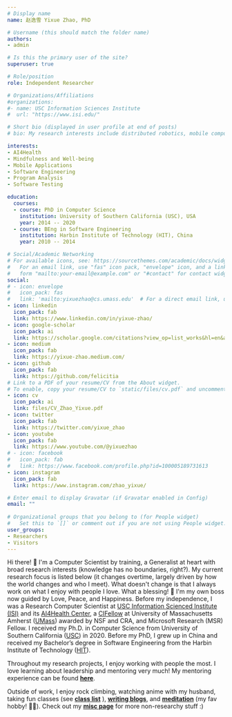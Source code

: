 ```yaml
---
# Display name
name: 赵逸雪 Yixue Zhao, PhD

# Username (this should match the folder name)
authors:
- admin

# Is this the primary user of the site?
superuser: true

# Role/position
role: Independent Researcher

# Organizations/Affiliations
#organizations:
#- name: USC Information Sciences Institute
#  url: "https://www.isi.edu/"

# Short bio (displayed in user profile at end of posts)
# bio: My research interests include distributed robotics, mobile computing and programmable matter.

interests:
- AI4Health
- Mindfulness and Well-being
- Mobile Applications
- Software Engineering
- Program Analysis
- Software Testing

education:
  courses:
  - course: PhD in Computer Science
    institution: University of Southern California (USC), USA
    year: 2014 -- 2020
  - course: BEng in Software Engineering
    institution: Harbin Institute of Technology (HIT), China
    year: 2010 -- 2014

# Social/Academic Networking
# For available icons, see: https://sourcethemes.com/academic/docs/widgets/#icons
#   For an email link, use "fas" icon pack, "envelope" icon, and a link in the
#   form "mailto:your-email@example.com" or "#contact" for contact widget.
social:
# - icon: envelope
#   icon_pack: fas
#   link: 'mailto:yixuezhao@cs.umass.edu'  # For a direct email link, use "mailto:test@example.org".
- icon: linkedin
  icon_pack: fab
  link: https://www.linkedin.com/in/yixue-zhao/
- icon: google-scholar
  icon_pack: ai
  link: https://scholar.google.com/citations?view_op=list_works&hl=en&authuser=1&hl=en&user=Bbxlka0AAAAJ&sortby=pubdate&authuser=1
- icon: medium
  icon_pack: fab
  link: https://yixue-zhao.medium.com/
- icon: github
  icon_pack: fab
  link: https://github.com/felicitia
# Link to a PDF of your resume/CV from the About widget.
# To enable, copy your resume/CV to `static/files/cv.pdf` and uncomment the # lines below.  
- icon: cv
  icon_pack: ai
  link: files/CV_Zhao_Yixue.pdf
- icon: twitter
  icon_pack: fab
  link: https://twitter.com/yixue_zhao
- icon: youtube
  icon_pack: fab
  link: https://www.youtube.com/@yixuezhao
# - icon: facebook
#   icon_pack: fab
#   link: https://www.facebook.com/profile.php?id=100005189731613
- icon: instagram
  icon_pack: fab
  link: https://www.instagram.com/zhao_yixue/

# Enter email to display Gravatar (if Gravatar enabled in Config)
email: ""
  
# Organizational groups that you belong to (for People widget)
#   Set this to `[]` or comment out if you are not using People widget.  
user_groups:
- Researchers
- Visitors
---
```

<!-- **I'm on the job market for research positions in industry (CV [here](files/CV_Zhao_Yixue.pdf))! If you love your team and you have openings, let's talk! :) My email: felicity.yixue [AT] gmail.com** -->

Hi there! 🤗 I'm a Computer Scientist by training, a Generalist at heart with broad research interests (knowledge has no boundaries, right?). My current research focus is listed below (it changes overtime, largely driven by how the world changes and who I meet). What doesn't change is that I always work on what I enjoy with people I love. What a blessing! 🥰 I'm my own boss now guided by Love, Peace, and Happiness. Before my independence, I was a Research Computer Scientist at [USC Information Scienced Institute (ISI)](https://www.isi.edu/) and its [AI4Health Center](https://www.isi.edu/centers-ai4health/), a [CIFellow](https://cifellows2020.org/2020-class/) at University of Massachusetts Amherst ([UMass](https://www.cics.umass.edu/)) awarded by NSF and CRA, and Microsoft Research (MSR) Fellow. I received my Ph.D. in Computer Science from University of Southern California ([USC](https://www.cs.usc.edu/)) in 2020. Before my PhD, I grew up in China and received my Bachelor’s degree in Software Engineering from the Harbin Institute of Technology ([HIT](http://en.hit.edu.cn/)).

<!-- I'm a Research Computer Scientist at [USC Information Scienced Institute (ISI)](https://www.isi.edu/) Arlington (VA), doing cool research and working with cool people 😊 I enjoy solving important and interesting problems with broad research interests (knowledge has no boundaries, right?). My current research focus is listed below (it changes overtime, largely driven by how the world changes and who I meet). Prior to ISI, I enjoyed 2 wonderful years in the beautiful town Amherst (MA) as a Computing Innovation Fellow ([CIFellow](https://cifellows2020.org/2020-class/)) at University of Massachusetts Amherst ([UMass](https://www.cics.umass.edu/)). I received my Ph.D. in Computer Science from University of Southern California ([USC](https://www.cs.usc.edu/)) in 2020. Before my PhD, I grew up in China and received my Bachelor’s degree in Software Engineering from the Harbin Institute of Technology ([HIT](http://en.hit.edu.cn/)) in China. -->

Throughout my research projects, I enjoy working with people the most. I love learning about leadership and mentoring very much! My mentoring experience can be found [**here**](mentoring/).

Outside of work, I enjoy rock climbing, watching anime with my husband, taking fun classes (see [**class list**](classes/) ), [**writing blogs**](https://medium.com/@yixue-zhao), and [**meditation**](https://yixue-zhao.medium.com/how-i-sit-for-8-hours-in-meditation-3906645aa80c?source=friends_link&sk=a017e657ea8b61ce102fb8f66504fdcc) (my fav hobby! 🧘‍♀️). Check out my [**misc page**](misc/) for more non-researchy stuff :)